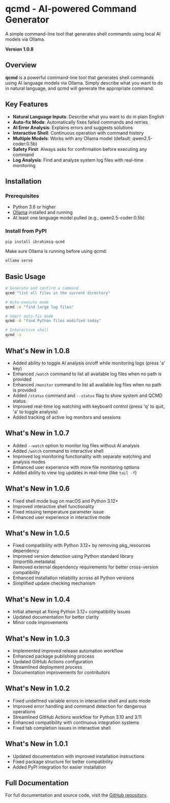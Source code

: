 # qcmd - AI-powered Command Generator

A simple command-line tool that generates shell commands using local AI models via Ollama.

**Version 1.0.8**

## Overview

**qcmd** is a powerful command-line tool that generates shell commands using AI language models via Ollama. Simply describe what you want to do in natural language, and qcmd will generate the appropriate command.

## Key Features

- **Natural Language Inputs**: Describe what you want to do in plain English
- **Auto-fix Mode**: Automatically fixes failed commands and retries
- **AI Error Analysis**: Explains errors and suggests solutions
- **Interactive Shell**: Continuous operation with command history
- **Multiple Models**: Works with any Ollama model (default: qwen2.5-coder:0.5b)
- **Safety First**: Always asks for confirmation before executing any command
- **Log Analysis**: Find and analyze system log files with real-time monitoring

## Installation

### Prerequisites

- Python 3.6 or higher
- [Ollama](https://ollama.ai/) installed and running
- At least one language model pulled (e.g., qwen2.5-coder:0.5b)

### Install from PyPI

```bash
pip install ibrahimiq-qcmd
```

Make sure Ollama is running before using qcmd:
```bash
ollama serve
```

## Basic Usage

```bash
# Generate and confirm a command
qcmd "list all files in the current directory"

# Auto-execute mode
qcmd -e "find large log files"

# Smart auto-fix mode
qcmd -A "find Python files modified today"

# Interactive shell
qcmd -s
```

## What's New in 1.0.8

- Added ability to toggle AI analysis on/off while monitoring logs (press 'a' key)
- Enhanced `/watch` command to list all available log files when no path is provided
- Enhanced `/monitor` command to list all available log files when no path is provided
- Added `/status` command and `--status` flag to show system and QCMD status
- Improved real-time log watching with keyboard control (press 'q' to quit, 'a' to toggle analysis)
- Added tracking of active log monitors and sessions

## What's New in 1.0.7

- Added `--watch` option to monitor log files without AI analysis
- Added `/watch` command to interactive shell
- Improved log monitoring functionality with separate watching and analysis modes
- Enhanced user experience with more file monitoring options
- Added ability to view log updates in real-time (like `tail -f`)

## What's New in 1.0.6

- Fixed shell mode bug on macOS and Python 3.12+ 
- Improved interactive shell functionality
- Fixed missing temperature parameter issue
- Enhanced user experience in interactive mode

## What's New in 1.0.5

- Fixed compatibility with Python 3.12+ by removing pkg_resources dependency
- Improved version detection using Python standard library (importlib.metadata)
- Removed external dependency requirements for better cross-version compatibility
- Enhanced installation reliability across all Python versions
- Simplified update checking mechanism

## What's New in 1.0.4

- Initial attempt at fixing Python 3.12+ compatibility issues
- Updated documentation for better clarity
- Minor code improvements

## What's New in 1.0.3

- Implemented improved release automation workflow
- Enhanced package publishing process
- Updated GitHub Actions configuration 
- Streamlined deployment process
- Documentation improvements for contributors

## What's New in 1.0.2

- Fixed undefined variable errors in interactive shell and auto mode
- Improved error handling and command detection for dangerous operations
- Streamlined GitHub Actions workflow for Python 3.10 and 3.11
- Enhanced compatibility with continuous integration systems
- Fixed tab completion issues in interactive shell

## What's New in 1.0.1

- Updated documentation with improved installation instructions
- Fixed package structure for better compatibility
- Added PyPI integration for easier installation

## Full Documentation

For full documentation and source code, visit the [GitHub repository](https://github.com/aledanee/qcmd). 